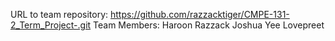URL to team repository: https://github.com/razzacktiger/CMPE-131-2_Term_Project-.git
Team Members: 
Haroon Razzack
Joshua Yee
Lovepreet 
